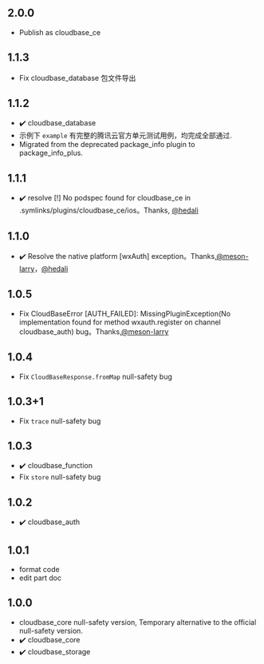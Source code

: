 ## 2.0.0

- Publish as cloudbase_ce

## 1.1.3

- Fix cloudbase_database 包文件导出

## 1.1.2

- ✔️ cloudbase_database
- 示例下 `example` 有完整的腾讯云官方单元测试用例，均完成全部通过.
- Migrated from the deprecated package_info plugin to package_info_plus.

## 1.1.1

- ✔️ resolve [!] No podspec found for cloudbase_ce in .symlinks/plugins/cloudbase_ce/ios。Thanks, [@hedali](https://github.com/hedali)

## 1.1.0

- ✔️ Resolve the native platform [wxAuth] exception。Thanks,[@meson-larry](https://github.com/meson-larry)，[@hedali](https://github.com/hedali)

## 1.0.5

- Fix CloudBaseError [AUTH_FAILED]: MissingPluginException(No implementation found for method wxauth.register on channel cloudbase_auth) bug。Thanks,[@meson-larry](https://github.com/meson-larry)

## 1.0.4

- Fix `CloudBaseResponse.fromMap` null-safety bug

## 1.0.3+1

- Fix `trace` null-safety bug

## 1.0.3

- ✔️ cloudbase_function
- Fix `store` null-safety bug

## 1.0.2

- ✔️ cloudbase_auth

## 1.0.1

- format code
- edit part doc

## 1.0.0

- cloudbase_core null-safety version, Temporary alternative to the official null-safety version.
- ✔️ cloudbase_core
- ✔️ cloudbase_storage

